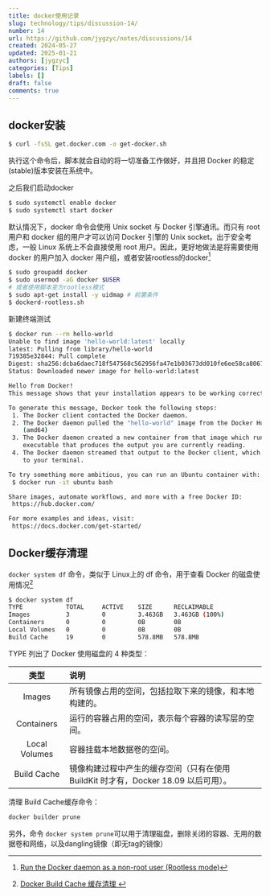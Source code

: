 ```yaml
---
title: docker使用记录
slug: technology/tips/discussion-14/
number: 14
url: https://github.com/jygzyc/notes/discussions/14
created: 2024-05-27
updated: 2025-01-21
authors: [jygzyc]
categories: [Tips]
labels: []
draft: false
comments: true
---
```


<!-- name: docker-note -->

## docker安装

```bash
$ curl -fsSL get.docker.com -o get-docker.sh
```

执行这个命令后，脚本就会自动的将一切准备工作做好，并且把 Docker 的稳定(stable)版本安装在系统中。

之后我们启动docker

```bash
$ sudo systemctl enable docker
$ sudo systemctl start docker
```

默认情况下，docker 命令会使用 Unix socket 与 Docker 引擎通讯。而只有 root 用户和 docker 组的用户才可以访问 Docker 引擎的 Unix socket。出于安全考虑，一般 Linux 系统上不会直接使用 root 用户。因此，更好地做法是将需要使用 docker 的用户加入 docker 用户组，或者安装rootless的docker[^1]

```bash
$ sudo groupadd docker
$ sudo usermod -aG docker $USER
# 或者使用脚本变为rootless模式
$ sudo apt-get install -y uidmap # 前置条件
$ dockerd-rootless.sh
```

新建终端测试

```bash
$ docker run --rm hello-world
Unable to find image 'hello-world:latest' locally
latest: Pulling from library/hello-world
719385e32844: Pull complete 
Digest: sha256:dcba6daec718f547568c562956fa47e1b03673dd010fe6ee58ca806767031d1c
Status: Downloaded newer image for hello-world:latest

Hello from Docker!
This message shows that your installation appears to be working correctly.

To generate this message, Docker took the following steps:
 1. The Docker client contacted the Docker daemon.
 2. The Docker daemon pulled the "hello-world" image from the Docker Hub.
    (amd64)
 3. The Docker daemon created a new container from that image which runs the
    executable that produces the output you are currently reading.
 4. The Docker daemon streamed that output to the Docker client, which sent it
    to your terminal.

To try something more ambitious, you can run an Ubuntu container with:
 $ docker run -it ubuntu bash

Share images, automate workflows, and more with a free Docker ID:
 https://hub.docker.com/

For more examples and ideas, visit:
 https://docs.docker.com/get-started/
```

## Docker缓存清理

`docker system df`​​ 命令，类似于 Linux上的 df 命令，用于查看 Docker 的磁盘使用情况[^2]

```bash
$ docker system df
TYPE            TOTAL     ACTIVE    SIZE      RECLAIMABLE
Images          3         0         3.463GB   3.463GB (100%)
Containers      0         0         0B        0B
Local Volumes   0         0         0B        0B
Build Cache     19        0         578.8MB   578.8MB
```

TYPE 列出了 Docker 使用磁盘的 4 种类型：

|     类型      | 说明                                                                                |
| :-----------: | :---------------------------------------------------------------------------------- |
|    Images     | 所有镜像占用的空间，包括拉取下来的镜像，和本地构建的。                              |
|  Containers   | 运行的容器占用的空间，表示每个容器的读写层的空间。                                  |
| Local Volumes | 容器挂载本地数据卷的空间。                                                          |
|  Build Cache  | 镜像构建过程中产生的缓存空间（只有在使用 BuildKit 时才有，Docker 18.09 以后可用）。 |

清理 Build Cache缓存命令：

```bash
docker builder prune
```

另外，命令 `​​docker system prune`​​ 可以用于清理磁盘，删除关闭的容器、无用的数据卷和网络，以及dangling镜像（即无tag的镜像）

[^1]: [Run the Docker daemon as a non-root user (Rootless mode)](https://docs.docker.com/engine/security/rootless/)
[^2]: [Docker Build Cache 缓存清理 ](https://blog.51cto.com/u_1472521/5981360)